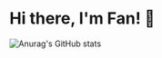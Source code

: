 # Hi there, I'm Fan! 👋
![Anurag's GitHub stats](https://github-readme-stats.vercel.app/api?username=Fan&show_icons=true&theme=synthwave)
